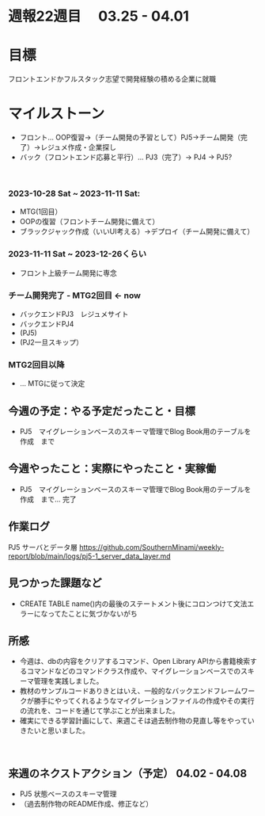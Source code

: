 # 週報22週目　 03.25 - 04.01

# 目標
フロントエンドかフルスタック志望で開発経験の積める企業に就職

# マイルストーン
- フロント... OOP復習→（チーム開発の予習として）PJ5→チーム開発（完了）→レジュメ作成・企業探し
- バック（フロントエンド応募と平行）... PJ3（完了）→ PJ4 → PJ5?

<br />

### 2023-10-28 Sat ~ 2023-11-11 Sat:
- MTG(1回目）
- OOPの復習（フロントチーム開発に備えて）
- ブラックジャック作成（いいUI考える）→デプロイ（チーム開発に備えて）


### 2023-11-11 Sat ~ 2023-12-26くらい
- フロント上級チーム開発に専念

### チーム開発完了 - MTG2回目 <- now
- バックエンドPJ3　レジュメサイト
- バックエンドPJ4
- (PJ5)
- (PJ2一旦スキップ）

### MTG2回目以降 
- ... MTGに従って決定

## 今週の予定：やる予定だったこと・目標
- PJ5　マイグレーションベースのスキーマ管理でBlog Book用のテーブルを作成　まで

## 今週やったこと：実際にやったこと・実稼働
- PJ5　マイグレーションベースのスキーマ管理でBlog Book用のテーブルを作成　まで... 完了
  
## 作業ログ

PJ5 サーバとデータ層
https://github.com/SouthernMinami/weekly-report/blob/main/logs/pj5-1_server_data_layer.md
<br/>


## 見つかった課題など
- CREATE TABLE name()内の最後のステートメント後にコロンつけて文法エラーになってたことに気づかないがち

## 所感
- 今週は、dbの内容をクリアするコマンド、Open Library APIから書籍検索するコマンドなどのコマンドクラス作成や、マイグレーションベースでのスキーマ管理を実践しました。
- 教材のサンプルコードありきとはいえ、一般的なバックエンドフレームワークが勝手にやってくれるようなマイグレーションファイルの作成やその実行の流れを、コードを通じて学ぶことが出来ました。
- 確実にできる学習計画にして、来週こそは過去制作物の見直し等をやっていきたいと思いました。
<br/>

## 来週のネクストアクション（予定） 04.02 - 04.08
- PJ5 状態ベースのスキーマ管理
- （過去制作物のREADME作成、修正など）
<br />
